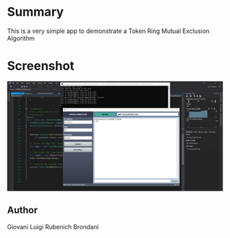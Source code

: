 # Summary
This is a very simple app to demonstrate a Token Ring Mutual Exclusion Algorithm

# Screenshot

![screen shot 1](https://raw.githubusercontent.com/giovani-luigi/TokenRing/master/readme/img.jpg)

## Author
Giovani Luigi Rubenich Brondani